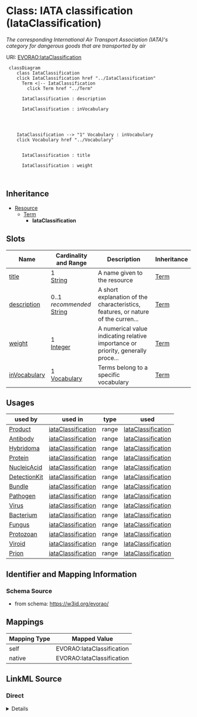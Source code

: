 

# Class: IATA classification (IataClassification) 


_The corresponding International Air Transport Association (IATA)'s category for dangerous goods that are transported by air_





URI: [EVORAO:IataClassification](https://w3id.org/evorao/IataClassification)






```mermaid
 classDiagram
    class IataClassification
    click IataClassification href "../IataClassification"
      Term <|-- IataClassification
        click Term href "../Term"
      
      IataClassification : description
        
      IataClassification : inVocabulary
        
          
    
    
    IataClassification --> "1" Vocabulary : inVocabulary
    click Vocabulary href "../Vocabulary"

        
      IataClassification : title
        
      IataClassification : weight
        
      
```





## Inheritance
* [Resource](Resource.md)
    * [Term](Term.md)
        * **IataClassification**



## Slots

| Name | Cardinality and Range | Description | Inheritance |
| ---  | --- | --- | --- |
| [title](title.md) | 1 <br/> [String](String.md) | A name given to the resource | [Term](Term.md) |
| [description](description.md) | 0..1 _recommended_ <br/> [String](String.md) | A short explanation of the characteristics, features, or nature of the curren... | [Term](Term.md) |
| [weight](weight.md) | 1 <br/> [Integer](Integer.md) | A numerical value indicating relative importance or priority, generally proce... | [Term](Term.md) |
| [inVocabulary](inVocabulary.md) | 1 <br/> [Vocabulary](Vocabulary.md) | Terms belong to a specific vocabulary | [Term](Term.md) |





## Usages

| used by | used in | type | used |
| ---  | --- | --- | --- |
| [Product](Product.md) | [iataClassification](iataClassification.md) | range | [IataClassification](IataClassification.md) |
| [Antibody](Antibody.md) | [iataClassification](iataClassification.md) | range | [IataClassification](IataClassification.md) |
| [Hybridoma](Hybridoma.md) | [iataClassification](iataClassification.md) | range | [IataClassification](IataClassification.md) |
| [Protein](Protein.md) | [iataClassification](iataClassification.md) | range | [IataClassification](IataClassification.md) |
| [NucleicAcid](NucleicAcid.md) | [iataClassification](iataClassification.md) | range | [IataClassification](IataClassification.md) |
| [DetectionKit](DetectionKit.md) | [iataClassification](iataClassification.md) | range | [IataClassification](IataClassification.md) |
| [Bundle](Bundle.md) | [iataClassification](iataClassification.md) | range | [IataClassification](IataClassification.md) |
| [Pathogen](Pathogen.md) | [iataClassification](iataClassification.md) | range | [IataClassification](IataClassification.md) |
| [Virus](Virus.md) | [iataClassification](iataClassification.md) | range | [IataClassification](IataClassification.md) |
| [Bacterium](Bacterium.md) | [iataClassification](iataClassification.md) | range | [IataClassification](IataClassification.md) |
| [Fungus](Fungus.md) | [iataClassification](iataClassification.md) | range | [IataClassification](IataClassification.md) |
| [Protozoan](Protozoan.md) | [iataClassification](iataClassification.md) | range | [IataClassification](IataClassification.md) |
| [Viroid](Viroid.md) | [iataClassification](iataClassification.md) | range | [IataClassification](IataClassification.md) |
| [Prion](Prion.md) | [iataClassification](iataClassification.md) | range | [IataClassification](IataClassification.md) |






## Identifier and Mapping Information







### Schema Source


* from schema: https://w3id.org/evorao/




## Mappings

| Mapping Type | Mapped Value |
| ---  | ---  |
| self | EVORAO:IataClassification |
| native | EVORAO:IataClassification |







## LinkML Source

<!-- TODO: investigate https://stackoverflow.com/questions/37606292/how-to-create-tabbed-code-blocks-in-mkdocs-or-sphinx -->

### Direct

<details>
```yaml
name: IataClassification
description: The corresponding International Air Transport Association (IATA)'s category
  for dangerous goods that are transported by air
title: IATA classification
from_schema: https://w3id.org/evorao/
is_a: Term

```
</details>

### Induced

<details>
```yaml
name: IataClassification
description: The corresponding International Air Transport Association (IATA)'s category
  for dangerous goods that are transported by air
title: IATA classification
from_schema: https://w3id.org/evorao/
is_a: Term
attributes:
  title:
    name: title
    description: A name given to the resource
    title: title
    comments:
    - 'The title of the item should be as short and descriptive as possible. E.g.
      for virus products it should basically be based on the following Pattern:

      ''Virus name'', ''virus host type'', ''collection year'', ''country of collection''
      ex ''suspected epidemiological origin'', ''genotype'', ''strain'', ''variant
      name or specific feature'
    from_schema: https://w3id.org/evorao/
    exact_mappings:
    - schema:name
    - rdfs:label
    rank: 1000
    slot_uri: dct:title
    alias: title
    owner: IataClassification
    domain_of:
    - Term
    - Dataset
    - DataService
    - Publication
    - License
    - Certification
    range: string
    required: true
    multivalued: false
  description:
    name: description
    description: A short explanation of the characteristics, features, or nature of
      the current item
    title: description
    comments:
    - 'Describe this item in few lines. This description will serve as a summary to
      present the resource.

      '
    from_schema: https://w3id.org/evorao/
    exact_mappings:
    - schema:description
    close_mappings:
    - schema:description
    rank: 1000
    slot_uri: dct:description
    alias: description
    owner: IataClassification
    domain_of:
    - Term
    - Dataset
    - DataService
    - PersonOrOrganization
    - File
    - ContactPoint
    - License
    - Certification
    range: string
    required: false
    recommended: true
    multivalued: false
  weight:
    name: weight
    description: A numerical value indicating relative importance or priority, generally
      processed in ascending order. This weight helps prioritize content when organizing
      or processing data. Its value can be negative, with a default set to 0
    title: weight
    comments:
    - The lowest weighted Data providers are triggered first, this may be usefull
      to populate at first entities that are referenced by others (e.g. Version ahead
      of Rank ahead of Taxon)
    from_schema: https://w3id.org/evorao/
    close_mappings:
    - adms:status
    rank: 1000
    ifabsent: int(0)
    alias: weight
    owner: IataClassification
    domain_of:
    - Term
    - DataProvider
    range: integer
    required: true
    multivalued: false
  inVocabulary:
    name: inVocabulary
    description: Terms belong to a specific vocabulary
    title: in Vocabulary
    from_schema: https://w3id.org/evorao/
    close_mappings:
    - wdp:P972
    rank: 1000
    alias: inVocabulary
    owner: IataClassification
    domain_of:
    - Term
    range: Vocabulary
    required: true
    multivalued: false

```
</details>